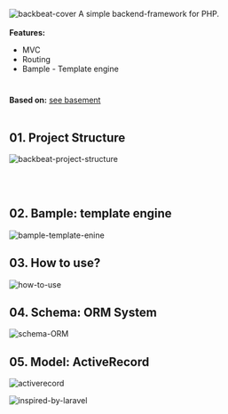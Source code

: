 ![backbeat-cover](https://github.com/axotellix/git-assets/blob/images/backbeat/Cover.png)
A simple backend-framework for PHP. <br/><br/>
**Features:**
- MVC
- Routing
- Bample - Template engine

# 
**Based on:** [see basement](https://github.com/axotellix/php-lab9) 
<br/><br/>
## 01. Project Structure
![backbeat-project-structure](https://github.com/axotellix/git-assets/blob/images/backbeat/Project-Structure.png)

<br/><br/>
## 02. Bample: template engine
![bample-template-enine](https://github.com/axotellix/git-assets/blob/images/backbeat/Bample.png)

## 03. How to use?
![how-to-use](https://github.com/axotellix/git-assets/blob/images/backbeat/How-to-use.png)

## 04. Schema: ORM System
![schema-ORM](https://github.com/axotellix/git-assets/blob/images/backbeat/Schema-ORM.png)

## 05. Model: ActiveRecord
![activerecord](https://github.com/axotellix/git-assets/blob/images/backbeat/ActiveRecord.png)

![inspired-by-laravel](https://github.com/axotellix/git-assets/blob/images/backbeat/InspiredBy.png)

















